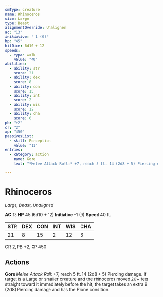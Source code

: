 ```yaml
---
smType: creature
name: Rhinoceros
size: Large
type: Beast
alignmentOverride: Unaligned
ac: "13"
initiative: "-1 (9)"
hp: "45"
hitDice: 6d10 + 12
speeds:
  - type: walk
    value: "40"
abilities:
  - ability: str
    score: 21
  - ability: dex
    score: 8
  - ability: con
    score: 15
  - ability: int
    score: 2
  - ability: wis
    score: 12
  - ability: cha
    score: 6
pb: "+2"
cr: "2"
xp: "450"
passivesList:
  - skill: Perception
    value: "11"
entries:
  - category: action
    name: Gore
    text: "*Melee Attack Roll:* +7, reach 5 ft. 14 (2d8 + 5) Piercing damage. If target is a Large or smaller creature and the rhinoceros moved 20+ feet straight toward it immediately before the hit, the target takes an extra 9 (2d8) Piercing damage and has the Prone condition."

---
```


# Rhinoceros
*Large, Beast, Unaligned*

**AC** 13
**HP** 45 (6d10 + 12)
**Initiative** -1 (9)
**Speed** 40 ft.

| STR | DEX | CON | INT | WIS | CHA |
| --- | --- | --- | --- | --- | --- |
| 21 | 8 | 15 | 2 | 12 | 6 |

CR 2, PB +2, XP 450

## Actions

**Gore**
*Melee Attack Roll:* +7, reach 5 ft. 14 (2d8 + 5) Piercing damage. If target is a Large or smaller creature and the rhinoceros moved 20+ feet straight toward it immediately before the hit, the target takes an extra 9 (2d8) Piercing damage and has the Prone condition.
